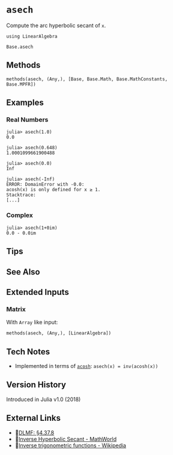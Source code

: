 # `asech`

Compute the arc hyperbolic secant of `x`.

```@setup repl_only
using LinearAlgebra
```
```@docs
Base.asech
```


## Methods

```@repl
methods(asech, (Any,), [Base, Base.Math, Base.MathConstants, Base.MPFR])
```


## Examples

### Real Numbers
```jldoctest
julia> asech(1.0)
0.0

julia> asech(0.648)
1.0001099661900488

julia> asech(0.0)
Inf

julia> asech(-Inf)
ERROR: DomainError with -0.0:
acosh(x) is only defined for x ≥ 1.
Stacktrace:
[...]
```

### Complex
```jldoctest
julia> asech(1+0im)
0.0 - 0.0im
```

## Tips


## See Also



## Extended Inputs

### Matrix
With `Array` like input:
```@repl repl_only
methods(asech, (Any,), [LinearAlgebra])
```


## Tech Notes

- Implemented in terms of [`acosh`](@ref): `asech(x) = inv(acosh(x))`


## Version History

Introduced in Julia v1.0 (2018)


## External Links
- 🔗[DLMF: §4.37.8](https://dlmf.nist.gov/4.37#E8)
- 🔗[Inverse Hyperbolic Secant - MathWorld](https://mathworld.wolfram.com/InverseHyperbolicSecant.html)
- 🔗[Inverse trigonometric functions - Wikipedia](https://en.wikipedia.org/wiki/Inverse_trigonometric_functions)
